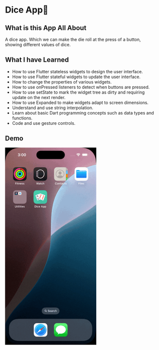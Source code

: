 # Dice App🎲

## What is this App All About

A dice app. Which we can make the die roll at the press of a button, showing different values of dice.

## What I have Learned

- How to use Flutter stateless widgets to design the user interface.
- How to use Flutter stateful widgets to update the user interface.
- How to change the properties of various widgets.
- How to use onPressed listeners to detect when buttons are pressed.
- How to use setState to mark the widget tree as dirty and requiring update on the next render.
- How to use Expanded to make widgets adapt to screen dimensions.
- Understand and use string interpolation.
- Learn about basic Dart programming concepts such as data types and functions.
- Code and use gesture controls.

## Demo

<img src="Demo/Screen%20Recording.gif" alt="Screen Recording" width="300"/>
